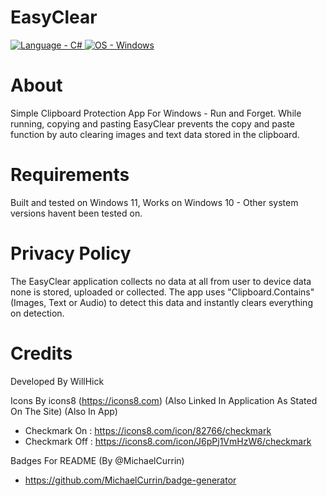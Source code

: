 # EasyClear
<a href="https://"><img src="https://img.shields.io/badge/Language-C%23-2ea44f" alt="Language - C#">   <a href="https://www.microsoft.com/" title="Go to Microsoft homepage"><img src="https://img.shields.io/badge/OS-Windows-blue?logo=windows&logoColor=white" alt="OS - Windows"></a>

# About
Simple Clipboard Protection App For Windows - Run and Forget. While running, copying and pasting EasyClear prevents the copy and paste function by auto clearing images and text data stored in the clipboard.

# Requirements
Built and tested on Windows 11, Works on Windows 10 - Other system versions havent been tested on.

# Privacy Policy
The EasyClear application collects no data at all from user to device data none is stored, uploaded or collected. The app uses "Clipboard.Contains" (Images, Text or Audio) to detect this data and instantly clears everything on detection.

# Credits
Developed By WillHick

Icons By icons8 (https://icons8.com) (Also Linked In Application As Stated On The Site) (Also In App)
- Checkmark On : https://icons8.com/icon/82766/checkmark
- Checkmark Off : https://icons8.com/icon/J6pPj1VmHzW6/checkmark

Badges For README (By @MichaelCurrin)
- https://github.com/MichaelCurrin/badge-generator
